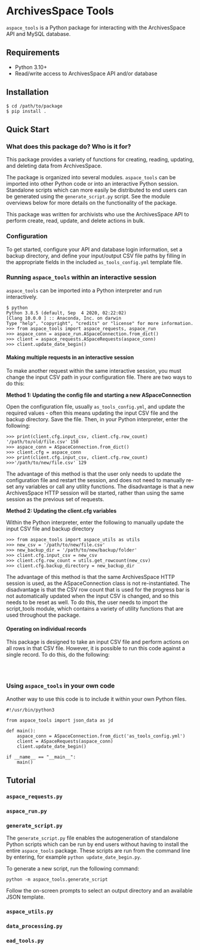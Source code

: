 # ArchivesSpace Tools

`aspace_tools` is a Python package for interacting with the ArchivesSpace API and MySQL database.

## Requirements

* Python 3.10+
* Read/write access to ArchivesSpace API and/or database

## Installation

```
$ cd /path/to/package
$ pip install .
```

## Quick Start

### What does this package do? Who is it for?

This package provides a variety of functions for creating, reading, updating, and deleting data from ArchivesSpace.

The package is organized into several modules. `aspace_tools` can be imported into other Python code or into an interactive Python session. Standalone scripts which can more easily be distributed to end users can be generated using the `generate_script.py` script. See the module overviews below for more details on the functionality of the package.

This package was written for archivists who use the ArchivesSpace API to perform create, read, update, and delete actions in bulk. 

### Configuration

To get started, configure your API and database login information, set a backup directory, and define your input/output CSV file paths by filling in the appropriate fields in the included `as_tools_config.yml` template file.

### Running `aspace_tools` within an interactive session

`aspace_tools` can be imported into a Python interpreter and run interactively.

```
$ python
Python 3.8.5 (default, Sep  4 2020, 02:22:02)
[Clang 10.0.0 ] :: Anaconda, Inc. on darwin
Type "help", "copyright", "credits" or "license" for more information.
>>> from aspace_tools import aspace_requests, aspace_run
>>> aspace_conn = aspace_run.ASpaceConnection.from_dict()
>>> client = aspace_requests.ASpaceRequests(aspace_conn)
>>> client.update_date_begin()

```

#### Making multiple requests in an interactive session

To make another request within the same interactive session, you must change the input CSV path in your configuration file. There are two ways to do this:

__Method 1: Updating the config file and starting a new ASpaceConnection__

Open the configuration file, usually `as_tools_config.yml`, and update the required values - often this means updating the input CSV file and the backup directory. Save the file. Then, in your Python interpreter, enter the following:

```
>>> print(client.cfg.input_csv, client.cfg.row_count)
'/path/to/old/file.csv' 150
>>> aspace_conn = ASpaceConnection.from_dict()
>>> client.cfg = aspace_conn
>>> print(client.cfg.input_csv, client.cfg.row_count)
>>>'/path/to/new/file.csv' 129
```

The advantage of this method is that the user only needs to update the configuration file and restart the session, and does not need to manually re-set any variables or call any utility functions. The disadvantage is that a new ArchivesSpace HTTP session will be started, rather than using the same session as the previous set of requests. 

__Method 2: Updating the client.cfg variables__

Within the Python interpreter, enter the following to manually update the input CSV file and backup directory

```
>>> from aspace_tools import aspace_utils as utils
>>> new_csv = '/path/to/new/file.csv'
>>> new_backup_dir = '/path/to/new/backup/folder'
>>> client.cfg.input_csv = new_csv
>>> client.cfg.row_count = utils.get_rowcount(new_csv)
>>> client.cfg.backup_directory = new_backup_dir
```

The advantage of this method is that the same ArchivesSpace HTTP session is used, as the ASpaceConnection class is not re-instantiated. The disadvantage is that the CSV row count that is used for the progress bar is not automatically updated when the input CSV is changed, and so this needs to be reset as well. To do this, the user needs to import the script_tools module, which contains a variety of utility functions that are used throughout the package.

#### Operating on individual records

This package is designed to take an input CSV file and perform actions on all rows in that CSV file. However, it is possible to run this code against a single record. To do this, do the following:

```



```

### Using `aspace_tools` in your own code

Another way to use this code is to include it within your own Python files. 

```
#!/usr/bin/python3

from aspace_tools import json_data as jd

def main():
	aspace_conn = ASpaceConnection.from_dict('as_tools_config.yml')
	client = ASpaceRequests(aspace_conn)
	client.update_date_begin()

if __name__ == "__main__":
	main()

```

<!-- ## Running `aspace_tools` from the command line

TBD - need to update the CLI scripts before this can be done. -->

## Tutorial

### `aspace_requests.py`

### `aspace_run.py`

### `generate_script.py`

The `generate_script.py` file enables the autogeneration of standalone Python scripts which can be run by end users without having to install the entire `aspace_tools` package. These scripts are run from the command line by entering, for example `python update_date_begin.py`.

To generate a new script, run the following command:

`python -m aspace_tools.generate_script`

Follow the on-screen prompts to select an output directory and an available JSON template.

### `aspace_utils.py`

### `data_processing.py`

### `ead_tools.py`





